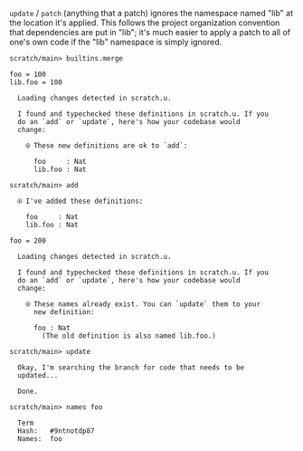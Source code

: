 `update` / `patch` (anything that a patch) ignores the namespace named "lib" at the location it's applied. This follows
the project organization convention that dependencies are put in "lib"; it's much easier to apply a patch to all of
one's own code if the "lib" namespace is simply ignored.

``` ucm :hide
scratch/main> builtins.merge
```

``` unison
foo = 100
lib.foo = 100
```

``` ucm :added-by-ucm
  Loading changes detected in scratch.u.

  I found and typechecked these definitions in scratch.u. If you
  do an `add` or `update`, here's how your codebase would
  change:

    ⍟ These new definitions are ok to `add`:
    
      foo     : Nat
      lib.foo : Nat
```

``` ucm
scratch/main> add

  ⍟ I've added these definitions:

    foo     : Nat
    lib.foo : Nat
```

``` unison
foo = 200
```

``` ucm :added-by-ucm
  Loading changes detected in scratch.u.

  I found and typechecked these definitions in scratch.u. If you
  do an `add` or `update`, here's how your codebase would
  change:

    ⍟ These names already exist. You can `update` them to your
      new definition:
    
      foo : Nat
        (The old definition is also named lib.foo.)
```

``` ucm
scratch/main> update

  Okay, I'm searching the branch for code that needs to be
  updated...

  Done.

scratch/main> names foo

  Term
  Hash:   #9ntnotdp87
  Names:  foo
```
